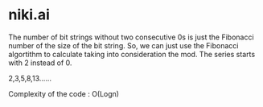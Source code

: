 # niki.ai


The number of bit strings without two consecutive 0s is just the Fibonacci number of the size of the bit string. So, we can just use the Fibonacci algortithm to calculate taking into consideration the mod. The series starts with 2 instead of 0.

2,3,5,8,13......

Complexity of the code : O(Logn) 
